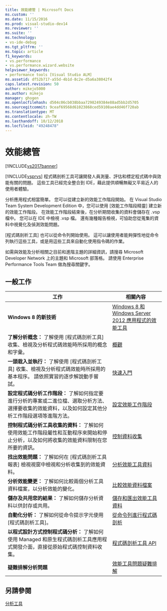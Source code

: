 ```yaml
---
title: 效能總管 | Microsoft Docs
ms.custom: ''
ms.date: 11/15/2016
ms.prod: visual-studio-dev14
ms.reviewer: ''
ms.suite: ''
ms.technology:
- vs-ide-debug
ms.tgt_pltfrm: ''
ms.topic: article
f1_keywords:
- vs.performance
- vs.performance.wizard.website
helpviewer_keywords:
- performance tools [Visual Studio ALM]
ms.assetid: df52b717-a55d-4b1d-8c2e-d5a6a38042f4
caps.latest.revision: 50
author: mikejo5000
ms.author: mikejo
manager: ghogen
ms.openlocfilehash: d504c06cb038bbaa7298249384e88ad5bb2d5705
ms.sourcegitcommit: 9ceaf69568d61023868ced59108ae4dd46f720ab
ms.translationtype: MT
ms.contentlocale: zh-TW
ms.lasthandoff: 10/12/2018
ms.locfileid: "49248478"
---
```

# <a name="performance-explorer"></a>效能總管
[!INCLUDE[vs2017banner](../includes/vs2017banner.md)]

[!INCLUDE[vsprvs](../includes/vsprvs-md.md)] 程式碼剖析工具可讓開發人員測量、評估和標定程式碼中與效能有關的問題。 這些工具已經完全整合到 IDE，藉此提供順暢無礙又平易近人的使用者體驗。  
  
 分析應用程式相當簡單。 您可以從建立新的效能工作階段開始。 在 Visual Studio Team System Development Edition 中，您可以使用 [效能工作階段精靈] 建立新的效能工作階段。 在效能工作階段結束後，在分析期間收集的資料會儲存在 .vsp 檔中。 您可以在 IDE 中檢視 .vsp 檔。 還有幾種報告檢視，可協助您從蒐集的資料中視覺化及偵測效能問題。  
  
 [程式碼剖析工具] 也可以從命令列開始使用。 這可以讓使用者能夠彈性地從命令列執行這些工具，或是用這些工具來自動化使用指令碼的作業。  
  
 如需與效能及分析相關之目前和進階主題的詳細資訊，請搜尋 Microsoft Developer Network 上的主題和 Microsoft 部落格。 請使用 Enterprise Performance Tools Team 做為搜尋關鍵字。  
  
## <a name="common-tasks"></a>一般工作  
  
|工作|相關內容|  
|----------|---------------------|  
|**Windows 8 的新技術**|[Windows 8 和 Windows Server 2012 應用程式的效能工具](../profiling/performance-tools-on-windows-8-and-windows-server-2012-applications.md)|  
|**了解分析概念：** 了解使用 [程式碼剖析工具] 收集、檢視及分析程式碼效能時所採用的概念和字彙。|[概觀](../profiling/overviews-performance-tools.md)|  
|**一頭栽入並執行：** 了解使用 [程式碼剖析工具] 收集、檢視及分析程式碼效能時所採用的基本程序。 請依照實習的逐步解說動手嘗試。|[快速入門](../profiling/getting-started-with-performance-tools.md)|  
|**設定程式碼分析工作階段：** 了解如何指定要進行分析的專案或二進位檔、選取分析方法、選擇要收集的效能資料，以及如何設定其他分析工作階段選項等進階方法。|[設定效能工作階段](../profiling/configuring-performance-sessions.md)|  
|**控制程式碼分析工具收集的資料：** 了解如何使用效能工作階段屬性和互動程序來開始和停止分析，以及如何將收集的效能資料限制在您所要的資訊。|[控制資料收集](../profiling/controlling-data-collection.md)|  
|**找出效能問題：** 了解如何在 [程式碼剖析工具報表] 檢視視窗中檢視和分析收集到的效能資料。|[分析效能工具資料](../profiling/analyzing-performance-tools-data.md)|  
|**分析效能變更：** 了解如何比較兩個分析工具資料檔案，以分析效能的變化。|[比較效能資料檔案](../profiling/comparing-performance-data-files.md)|  
|**儲存及共用您的結果：** 了解如何儲存分析資料以供封存或共用。|[儲存和匯出效能工具資料](../profiling/saving-and-exporting-performance-tools-data.md)|  
|**自動化分析：** 了解如何從命令提示字元使用 [程式碼剖析工具]。|[從命令列進行程式碼剖析](../profiling/using-the-profiling-tools-from-the-command-line.md)|  
|**以程式設計方式控制程式碼分析：** 了解如何使用 Managed 和原生程式碼剖析工具應用程式開發介面，直接從原始程式碼控制資料收集。|[程式碼剖析工具 API](../profiling/profiling-tools-apis.md)|  
|**疑難排解分析問題**|[效能工具問題疑難排解](../profiling/troubleshooting-performance-tools-issues.md)|  
  
## <a name="see-also"></a>另請參閱  
 [分析工具](../profiling/profiling-tools.md)



